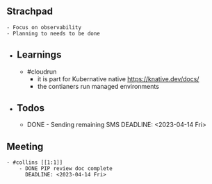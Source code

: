 ## Strachpad
	- Focus on observability
	- Planning to needs to be done
- ## Learnings
	- #cloudrun
		- it is part for Kubernative native  https://knative.dev/docs/
		- the contianers run managed environments
- ## Todos
	- DONE - Sending remaining SMS
	  DEADLINE: <2023-04-14 Fri>
## Meeting
	- #collins [[1:1]]
		- DONE PIP review doc complete
		  DEADLINE: <2023-04-14 Fri>